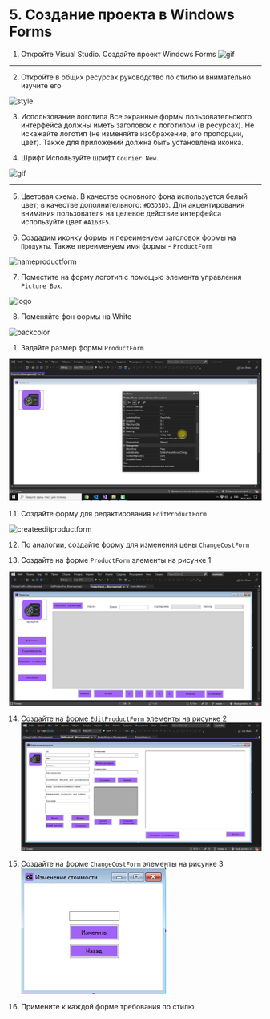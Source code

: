# 5. Создание проекта в Windows Forms

1. Откройте Visual Studio. Создайте проект Windows Forms
![gif](./gifs/create_app.gif)

---

2. Откройте в общих ресурсах руководство по стилю и внимательно изучите его

![style](./gifs/style.gif)

3. Использование логотипа
Все экранные формы пользовательского интерфейса должны иметь заголовок с логотипом (в
ресурсах). Не искажайте логотип (не изменяйте изображение, его пропорции, цвет).
Также для приложений должна быть установлена иконка.

1. Шрифт
Используйте шрифт ```Courier New```.

![gif](./gifs/font.gif)

---
5. Цветовая схема. В качестве основного фона используется белый цвет; в качестве дополнительного: ```#D3D3D3```.
Для акцентирования внимания пользователя на целевое действие интерфейса используйте цвет ```#A163F5```.


6. Создадим иконку формы и переименуем заголовок формы на ```Продукты```. Также переименуем имя формы  - ```ProductForm```
   
![nameproductform](./gifs/nameproductforn.gif)


7. Поместите на форму логотип с помощью элемента управления ```Picture Box```.

![logo](./gifs/logo.gif)


8. Поменяйте фон формы на White

![backcolor](./gifs/backcolor.gif)


1.  Задайте размер формы ```ProductForm```

![sizeproductform](./gifs/sizeproductform.gif)

11. Создайте форму для редактирования ```EditProductForm```

![createeditproductform](./gifs/createeditproductform.gif)

12. По аналогии, создайте форму для изменения цены ```ChangeCostForm```

13. Создайте на форме ```ProductForm``` элементы на рисунке 1

![image](./images/../image/ProductForm.png)

14. Создайте на форме ```EditProductForm``` элементы на рисунке 2
![image](./images/../image/EditProductForm.png)

15. Создайте на форме ```ChangeCostForm``` элементы на рисунке 3
![image](./images/../image/ChangeCostFormpng.png)

16. Примените к каждой форме требования по стилю.
